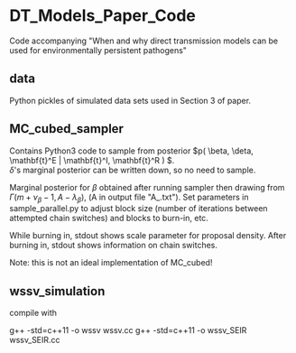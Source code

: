 # DT_Models_Paper_Code
Code accompanying "When and why direct transmission models can be used for environmentally persistent pathogens"

## data
Python pickles of simulated data sets used in Section 3 of paper.

## MC_cubed_sampler 

Contains Python3 code to sample from posterior $p( \beta, \deta, \mathbf{t}^E | \mathbf{t}^I, \mathbf{t}^R ) $.  
$\delta$'s marginal posterior can be written down, so no need to sample.

Marginal posterior for $\beta$ obtained after running sampler then drawing from $\Gamma( m + \nu_\beta - 1, A - \lambda_\beta)$, (A in output file "A_<suffix>.txt").  Set parameters in sample_parallel.py to adjust block size (number of iterations between attempted chain switches) and blocks to burn-in, etc.

While burning in, stdout shows scale parameter for proposal density.  After burning in, stdout shows information on chain switches.

Note: this is not an ideal implementation of MC_cubed!
  
## wssv_simulation
 
compile with
  
g++ -std=c++11 -o wssv wssv.cc
g++ -std=c++11 -o wssv_SEIR wssv_SEIR.cc  
